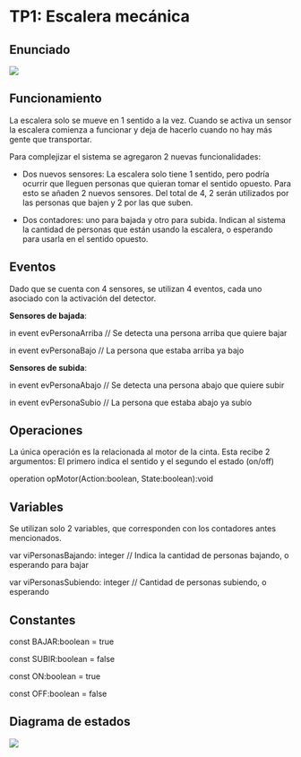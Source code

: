 # TP1: Escalera mecánica

## Enunciado

![](https://user-images.githubusercontent.com/38143566/82247631-17c35500-991d-11ea-9891-ed4427b3cafc.jpg)

## Funcionamiento

La escalera solo se mueve en 1 sentido a la vez. Cuando se activa un sensor la escalera comienza a funcionar y deja de hacerlo cuando no hay más gente que transportar.

Para complejizar el sistema se agregaron 2 nuevas funcionalidades:

* Dos nuevos sensores: La escalera solo tiene 1 sentido, pero podría ocurrir que lleguen personas que quieran tomar el sentido opuesto. Para esto se añaden 2 nuevos sensores. Del total de 4, 2 serán utilizados por las personas que bajen y 2 por las que suben.

* Dos contadores: uno para bajada y otro para subida. Indican al sistema la cantidad de personas que están usando la escalera, o esperando para usarla en el sentido opuesto.

## Eventos

Dado que se cuenta con 4 sensores, se utilizan 4 eventos, cada uno asociado con la activación del detector.

**Sensores de bajada**:

in event evPersonaArriba // Se detecta una persona arriba que quiere bajar

in event evPersonaBajo // La persona que estaba arriba ya bajo

**Sensores de subida**:

in event evPersonaAbajo // Se detecta una persona abajo que quiere subir

in event evPersonaSubio // La persona que estaba abajo ya subio


## Operaciones

La única operación es la relacionada al motor de la cinta. Esta recibe 2 argumentos: El primero indica el sentido y el segundo el estado (on/off)

operation opMotor(Action:boolean, State:boolean):void

## Variables

Se utilizan solo 2 variables, que corresponden con los contadores antes mencionados.

var viPersonasBajando: integer // Indica la cantidad de personas bajando, o esperando para bajar

var viPersonasSubiendo: integer // Cantidad de personas subiendo, o esperando

## Constantes

const BAJAR:boolean = true

const SUBIR:boolean = false

const ON:boolean = true

const OFF:boolean = false

## Diagrama de estados

![](https://user-images.githubusercontent.com/38143566/82248977-6c67cf80-991f-11ea-992d-d7992db0c115.png)
